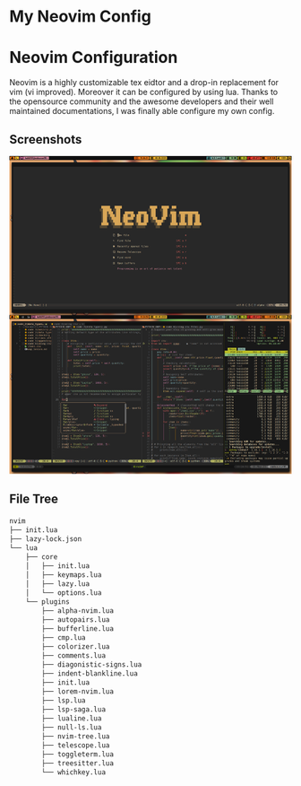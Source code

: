 # My Neovim Config

# Neovim Configuration

Neovim is a highly customizable tex eidtor and a drop-in replacement for vim (vi improved). Moreover it can be configured by using lua. Thanks to the opensource community and the awesome developers and their well maintained documentations, I was finally able configure my own config. 

## Screenshots

![UI](https://github.com/BIBJAW/myneovim/blob/main/neovimFinal.png?raw=true)

## File Tree
```
nvim
├── init.lua
├── lazy-lock.json
└── lua
    ├── core
    │   ├── init.lua
    │   ├── keymaps.lua
    │   ├── lazy.lua
    │   └── options.lua
    └── plugins
        ├── alpha-nvim.lua
        ├── autopairs.lua
        ├── bufferline.lua
        ├── cmp.lua
        ├── colorizer.lua
        ├── comments.lua
        ├── diagonistic-signs.lua
        ├── indent-blankline.lua
        ├── init.lua
        ├── lorem-nvim.lua
        ├── lsp.lua
        ├── lsp-saga.lua
        ├── lualine.lua
        ├── null-ls.lua
        ├── nvim-tree.lua
        ├── telescope.lua
        ├── toggleterm.lua
        ├── treesitter.lua
        └── whichkey.lua
```
